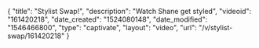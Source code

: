 {
    "title": "Stylist Swap!",
    "description": "Watch Shane get styled",
    "videoid": "161420218",
    "date_created": "1524080148",
    "date_modified": "1546466800",
    "type": "captivate",
    "layout": "video",
    "url": "\/v\/stylist-swap\/161420218"
}